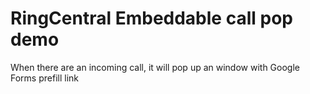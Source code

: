 # RingCentral Embeddable call pop demo

When there are an incoming call, it will pop up an window with Google Forms prefill link
